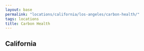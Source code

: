 ```yaml
---
layout: base
permalink: "locations/california/los-angeles/carbon-health/"
tags: locations
title: Carbon Health
---
```

## California